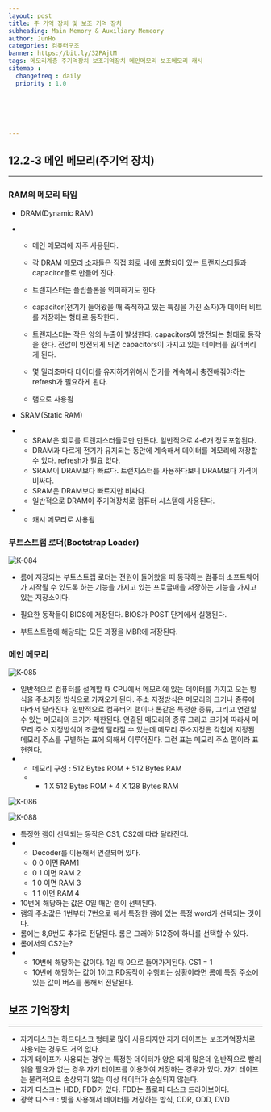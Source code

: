 ```yaml
---
layout: post
title: 주 기억 장치 및 보조 기억 장치
subheading: Main Memory & Auxiliary Memeory
author: JunHo
categories: 컴퓨터구조
banner: https://bit.ly/32PAjtM
tags: 메모리계층 주기억장치 보조기억장치 메인메모리 보조메모리 캐시
sitemap :
  changefreq : daily
  priority : 1.0






---
```




## 12.2-3 메인 메모리(주기억 장치)

---

### RAM의 메모리 타입

- DRAM(Dynamic RAM)

- - 메인 메모리에 자주 사용된다.

  - 각 DRAM 메모리 소자들은 직접 회로 내에 포함되어 있는 트랜지스터들과 capacitor들로 만들어 진다.
  - 트랜지스터는 플립플롭을 의미하기도 한다.
  - capacitor(전기가 들어왔을 때 축적하고 있는 특징을 가진 소자)가 데이터 비트를 저장하는 형태로 동작한다.
  - 트랜지스터는 작은 양의 누출이 발생한다. capacitors이 방전되는 형태로 동작을 한다. 전압이 방전되게 되면 capacitors이 가지고 있는 데이터를 잃어버리게 된다.
  - 몇 밀리초마다 데이터를 유지하기위해서 전기를 계속해서 충전해줘야하는 refresh가 필요하게 된다.
  - 램으로 사용됨



- SRAM(Static RAM)
- - SRAM은 회로를 트랜지스터들로만 만든다. 일반적으로 4-6개 정도포함된다.
  - DRAM과 다르게 전기가 유지되는 동안에 계속해서 데이터를 메모리에 저장할 수 있다. refresh가 필요 없다.
  - SRAM이 DRAM보다 빠르다. 트랜지스터를 사용하다보니 DRAM보다 가격이 비싸다.
  - SRAM은 DRAM보다 빠르지만 비싸다.
  - 일반적으로 DRAM이 주기억장치로 컴퓨터 시스템에 사용된다.

- - 캐시 메모리로 사용됨



### 부트스트랩 로더(Bootstrap Loader)

![K-084](https://user-images.githubusercontent.com/38898759/120129421-e30bfe00-c1fe-11eb-89c3-5f4375f6e4bd.png)

- 롬에 저장되는 부트스트랩 로더는 전원이 들어왔을 때 동작하는 컴퓨터 소프트웨어가 시작될 수 있도록 하는 기능을 가지고 있는 프로글매을 저장하는 기능을 가지고 있는 저장소이다.

- 필요한 동작들이 BIOS에 저장된다. BIOS가 POST 단계에서 실행된다.

- 부트스트랩에 해당되는 모든 과정을 MBR에 저장된다.





### 메인 메모리

![K-085](https://user-images.githubusercontent.com/38898759/120130057-3a5e9e00-c200-11eb-85d2-b1309b0e2b49.png)

- 일반적으로 컴퓨터를 설계할 때 CPU에서 메모리에 있는 데이터를 가지고 오는 방식을 주소지정 방식으로 가져오게 된다. 주소 지정방식은 메모리의 크기나 종류에 따라서 달라진다. 일반적으로 컴퓨터의 램이나 롬같은 특정한 종류, 그리고 연결할 수 있는 메모리의 크기가 제한된다. 연결된 메모리의 종류 그리고 크기에 따라서 메모리 주소 지정방식이 조금씩 달라질 수 있는데 메모리 주소지정은 각칩에 지정된 메모리 주소를 구별하는 표에 의해서 이루어진다. 그런 표는 메모리 주소 맵이라 표현한다.
- - 메모리 구성 : 512 Bytes ROM + 512 Bytes RAM
  - - 1 X 512 Bytes ROM + 4 X 128 Bytes RAM

![K-086](https://user-images.githubusercontent.com/38898759/120130864-23b94680-c202-11eb-9570-f6b4d34523fc.png)





![K-088](https://user-images.githubusercontent.com/38898759/120131087-91fe0900-c202-11eb-9d52-a054c0188e3e.png)

- 특정한 램이 선택되는 동작은 CS1, CS2에 따라 달라진다.
- - Decoder를 이용해서 연결되어 있다.
  - 0 0 이면 RAM1
  - 0 1 이면 RAM 2
  - 1 0 이면 RAM 3
  - 1 1 이면 RAM 4
- 10번에 해당하는 값은 0일 때만 램이 선택된다.
- 램의 주소값은 1번부터 7번으로 해서 특정한 램에 있는 특정 word가 선택되는 것이다.
- 롬에는 8,9번도 추가로 전달된다. 롬은 그래야 512중에 하나를 선택할 수 있다.
- 롬에서의 CS2는?
- - 10번에 해당하는 값이다. 1일 때 0으로 들어가게된다. CS1 = 1
  - 10번에 해당하는 값이 1이고 RD동작이 수행되는 상황이라면 롬에 특정 주소에 있는 값이 버스틀 통해서 전달된다.





## 보조 기억장치

---

- 자기디스크는 하드디스크 형태로 많이 사용되지만 자기 테이프는 보조기억장치로 사용되는 경우도 거의 없다.
- 자기 테이프가 사용되는 경우는 특정한 데이터가 양은 되게 많은데 일반적으로 빨리 읽을 필요가 없는 경우 자기 테이프를 이용하여 저장하는 경우가 있다. 자기 테이프는 물리적으로 손상되지 않는 이상 데이터가 손실되지 않는다.
- 자기 디스크는 HDD, FDD가 있다. FDD는 플로피 디스크 드라이브이다.
- 광학 디스크 : 빛을 사용해서 데이터를 저장하는 방식, CDR, ODD, DVD

